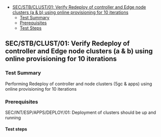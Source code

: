 - [SEC/STB/CLUST/01: Verify Redeploy of controller and Edge node clusters (a & b) using online provisioning for 10 iterations](#secstbclust01-Verify-Redeploy-of-controller-and-Edge-node-clusters-a---b-using-online-provisioning-for-10-iterations)
    - [Test Summary](#test-summary)
    - [Prerequisites](#prerequisites)
    - [Test Steps](#test-steps)

## SEC/STB/CLUST/01: Verify Redeploy of controller and Edge node clusters (a & b) using online provisioning for 10 iterations
     
  ### Test Summary
  Performing Redeploy of controller and node clusters (5gc & apps) using online provisioning for 10 iterations
   
  ### Prerequisites
  SEC/INT/ESP/APPS/DEPLOY/01: Deployment of clusters should be up and running
   
  #### Test steps
